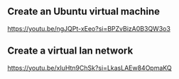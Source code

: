 ## Create an Ubuntu virtual machine
https://youtu.be/ngJQPt-xEeo?si=BPZvBizA0B3QW3o3

## Create a virtual lan network
https://youtu.be/xIuHtn9ChSk?si=LkasLAEw84OpmaKQ